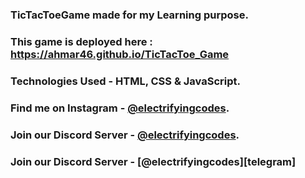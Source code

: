 ### TicTacToeGame made for my Learning purpose.

### This game is deployed here : https://ahmar46.github.io/TicTacToe_Game

### Technologies Used - HTML, CSS & JavaScript.

### Find me on Instagram - [@electrifyingcodes][Instagram].
### Join our Discord Server - [@electrifyingcodes][discord].
### Join our Discord Server - [@electrifyingcodes][telegram]

[Instagram]: https://www.instagram.com/electrifying_codes
[discord]: https://discord.com/invite/VGj9tpuqhm
[discord]: https://discord.c